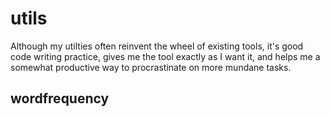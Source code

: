 # utils
Although my utilties often reinvent the wheel of existing tools, it's good code writing practice, gives me the tool exactly as I want it, and helps me a somewhat productive way to procrastinate on more mundane tasks.

## wordfrequency
